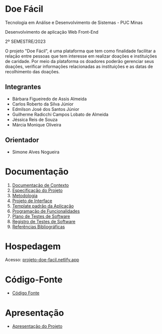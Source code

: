 # Doe Fácil

Tecnologia em Análise e Desenvolvimento de Sistemas - PUC Minas

Desenvolvimento de aplicação Web Front-End

   2º SEMESTRE/2023

O projeto "Doe Fácil", é uma plataforma que tem como finalidade facilitar a relação entre pessoas que tem interesse em realizar doações e instituições de caridade. Por meio da plataforma os doadores poderão gerenciar seus doações, verificar informações relacionadas as instituições e as datas de recolhimento das doações.

## Integrantes

* Bárbara Figueiredo de Assis Almeida
* Carlos Roberto da Silva Júnior 
* Edmilson José dos Santos Júnior
* Guilherme Radicchi Campos Lobato de Almeida
* Jéssica Reis de Souza 
* Márcia Monique Oliveira

## Orientador

* Simone Alves Nogueira 
# Documentação

<ol>
<li><a href="documentos/01-Documentação de Contexto.md"> Documentação de Contexto</a></li>
<li><a href="documentos/02-Especificação do Projeto.md"> Especificação do Projeto</a></li>
<li><a href="documentos/03-Metodologia.md"> Metodologia</a></li>
<li><a href="documentos/04-Projeto de Interface.md"> Projeto de Interface</a></li>
<li><a href="documentos/05-Template padrão da Aplicação.md"> Template padrão da Aplicação</a></li>
<li><a href="documentos/06-Programação de Funcionalidades.md"> Programação de Funcionalidades</a></li>
<li><a href="documentos/07-Plano de Testes de Software.md"> Plano de Testes de Software</a></li>
<li><a href="documentos/08-Registro de Testes de Software.md"> Registro de Testes de Software</a></li>
<li><a href="documentos/09-Referências Bibliográficas.md"> Referências Bibliográficas</a></li>
</ol>

# Hospedagem

Acesso: [projeto-doe-facil.netlify.app](https://projeto-doe-facil.netlify.app)

# Código-Fonte

* <a href="codigo-fonte/README.md">Código Fonte</a>

# Apresentação

* <a href="apresentacao/README.md">Apresentação do Projeto</a>
